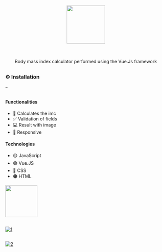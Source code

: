 ### <p align='center'> <img src="https://github.com/fabioVitorio/calc_imc/assets/109548564/e85309d6-318e-44a0-bbe4-b36e050c198f" width="120"/> </p>
<br>
<p align='center'> Body mass index calculator performed using the Vue.Js framework <br></p>

##
### ⚙️ Installation
```bash
~
```
##
#### Functionalities
- 🧮 Calculates the imc <br>
- ✅ Validation of fields <br>
- 💻 Result with image <br>
- 📱 Responsive <br>
 #### Technologies
- 🟡 JavaScript <br>
- 🟢 Vue.JS <br>
- 🔵 CSS <br>
- 🟠 HTML <br>

<div>
  <img height="100em" src="https://github-readme-stats.vercel.app/api/pin/?username=fabioVitorio&repo=calc_imc"/>
  <a href="https://github.com/fabioVitorio">
</div>
  
##
![1](https://user-images.githubusercontent.com/109548564/203212916-7a727e85-aa4a-4a73-9a79-a92809c2c795.PNG)
##
![2](https://user-images.githubusercontent.com/109548564/203212912-0f163dd4-9d86-48e6-abbd-7909c645a8cb.PNG)



